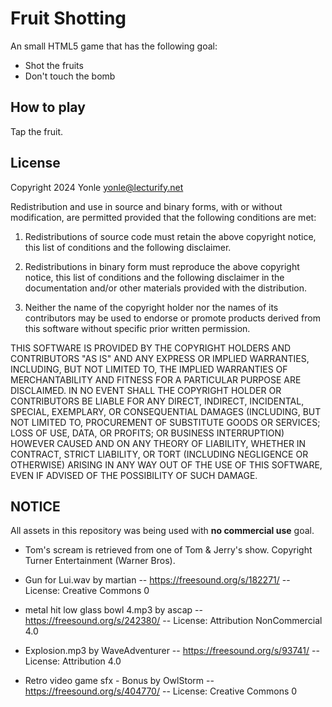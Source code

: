 # Fruit Shotting
An small HTML5 game that has the following goal:
- Shot the fruits
- Don't touch the bomb

## How to play
Tap the fruit.

## License

Copyright 2024 Yonle <yonle@lecturify.net>

Redistribution and use in source and binary forms, with or without modification, are permitted provided that the following conditions are met:

1. Redistributions of source code must retain the above copyright notice, this list of conditions and the following disclaimer.

2. Redistributions in binary form must reproduce the above copyright notice, this list of conditions and the following disclaimer in the documentation and/or other materials provided with the distribution.

3. Neither the name of the copyright holder nor the names of its contributors may be used to endorse or promote products derived from this software without specific prior written permission.

THIS SOFTWARE IS PROVIDED BY THE COPYRIGHT HOLDERS AND CONTRIBUTORS "AS IS" AND ANY EXPRESS OR IMPLIED WARRANTIES, INCLUDING, BUT NOT LIMITED TO, THE IMPLIED WARRANTIES OF MERCHANTABILITY AND FITNESS FOR A PARTICULAR PURPOSE ARE DISCLAIMED. IN NO EVENT SHALL THE COPYRIGHT HOLDER OR CONTRIBUTORS BE LIABLE FOR ANY DIRECT, INDIRECT, INCIDENTAL, SPECIAL, EXEMPLARY, OR CONSEQUENTIAL DAMAGES (INCLUDING, BUT NOT LIMITED TO, PROCUREMENT OF SUBSTITUTE GOODS OR SERVICES; LOSS OF USE, DATA, OR PROFITS; OR BUSINESS INTERRUPTION) HOWEVER CAUSED AND ON ANY THEORY OF LIABILITY, WHETHER IN CONTRACT, STRICT LIABILITY, OR TORT (INCLUDING NEGLIGENCE OR OTHERWISE) ARISING IN ANY WAY OUT OF THE USE OF THIS SOFTWARE, EVEN IF ADVISED OF THE POSSIBILITY OF SUCH DAMAGE.

## NOTICE
All assets in this repository was being used with **no commercial use** goal.

- Tom's scream is retrieved from one of Tom & Jerry's show. Copyright Turner Entertainment (Warner Bros).

- Gun for Lui.wav by martian -- https://freesound.org/s/182271/ -- License: Creative Commons 0
- metal hit low glass bowl 4.mp3 by ascap -- https://freesound.org/s/242380/ -- License: Attribution NonCommercial 4.0
- Explosion.mp3 by WaveAdventurer -- https://freesound.org/s/93741/ -- License: Attribution 4.0
- Retro video game sfx - Bonus by OwlStorm -- https://freesound.org/s/404770/ -- License: Creative Commons 0
